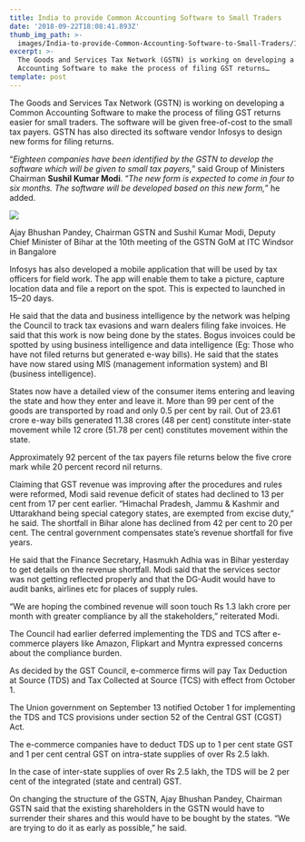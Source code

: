 ```yaml
---
title: India to provide Common Accounting Software to Small Traders
date: '2018-09-22T18:08:41.893Z'
thumb_img_path: >-
  images/India-to-provide-Common-Accounting-Software-to-Small-Traders/1*pwhfnzFCMkNcDxWQd_sqOg.jpeg
excerpt: >-
  The Goods and Services Tax Network (GSTN) is working on developing a Common
  Accounting Software to make the process of filing GST returns…
template: post
---
```

The Goods and Services Tax Network (GSTN) is working on developing a Common Accounting Software to make the process of filing GST returns easier for small traders. The software will be given free-of-cost to the small tax payers. GSTN has also directed its software vendor Infosys to design new forms for filing returns.

“*Eighteen companies have been identified by the GSTN to develop the software which will be given to small tax payers,*” said Group of Ministers Chairman **Sushil Kumar Modi**. “*The new form is expected to come in four to six months. The software will be developed based on this new form,*” he added.

![](/images/India-to-provide-Common-Accounting-Software-to-Small-Traders/1*pwhfnzFCMkNcDxWQd_sqOg.jpeg)

<figcaption>Ajay Bhushan Pandey, Chairman GSTN and Sushil Kumar Modi, Deputy Chief Minister of Bihar at the 10th meeting of the GSTN GoM at ITC Windsor in Bangalore</figcaption>

Infosys has also developed a mobile application that will be used by tax officers for field work. The app will enable them to take a picture, capture location data and file a report on the spot. This is expected to launched in 15–20 days.

He said that the data and business intelligence by the network was helping the Council to track tax evasions and warn dealers filing fake invoices. He said that this work is now being done by the states. Bogus invoices could be spotted by using business intelligence and data intelligence (Eg: Those who have not filed returns but generated e-way bills). He said that the states have now stared using MIS (management information system) and BI (business intelligence).

States now have a detailed view of the consumer items entering and leaving the state and how they enter and leave it. More than 99 per cent of the goods are transported by road and only 0.5 per cent by rail. Out of 23.61 crore e-way bills generated 11.38 crores (48 per cent) constitute inter-state movement while 12 crore (51.78 per cent) constitutes movement within the state.

Approximately 92 percent of the tax payers file returns below the five crore mark while 20 percent record nil returns.

Claiming that GST revenue was improving after the procedures and rules were reformed, Modi said revenue deficit of states had declined to 13 per cent from 17 per cent earlier. “Himachal Pradesh, Jammu & Kashmir and Uttarakhand being special category states, are exempted from excise duty,” he said. The shortfall in Bihar alone has declined from 42 per cent to 20 per cent. The central government compensates state’s revenue shortfall for five years.

He said that the Finance Secretary, Hasmukh Adhia was in Bihar yesterday to get details on the revenue shortfall. Modi said that the services sector was not getting reflected properly and that the DG-Audit would have to audit banks, airlines etc for places of supply rules.

“We are hoping the combined revenue will soon touch Rs 1.3 lakh crore per month with greater compliance by all the stakeholders,” reiterated Modi.

The Council had earlier deferred implementing the TDS and TCS after e-commerce players like Amazon, Flipkart and Myntra expressed concerns about the compliance burden.

As decided by the GST Council, e-commerce firms will pay Tax Deduction at Source (TDS) and Tax Collected at Source (TCS) with effect from October 1.

The Union government on September 13 notified October 1 for implementing the TDS and TCS provisions under section 52 of the Central GST (CGST) Act.

The e-commerce companies have to deduct TDS up to 1 per cent state GST and 1 per cent central GST on intra-state supplies of over Rs 2.5 lakh.

In the case of inter-state supplies of over Rs 2.5 lakh, the TDS will be 2 per cent of the integrated (state and central) GST.

On changing the structure of the GSTN, Ajay Bhushan Pandey, Chairman GSTN said that the existing shareholders in the GSTN would have to surrender their shares and this would have to be bought by the states. “We are trying to do it as early as possible,” he said.
